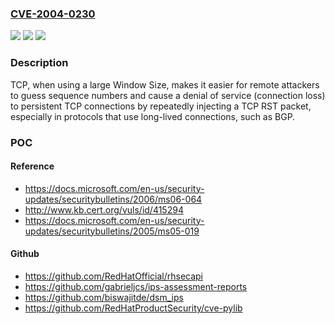 ### [CVE-2004-0230](https://cve.mitre.org/cgi-bin/cvename.cgi?name=CVE-2004-0230)
![](https://img.shields.io/static/v1?label=Product&message=n%2Fa&color=blue)
![](https://img.shields.io/static/v1?label=Version&message=n%2Fa&color=blue)
![](https://img.shields.io/static/v1?label=Vulnerability&message=n%2Fa&color=brighgreen)

### Description

TCP, when using a large Window Size, makes it easier for remote attackers to guess sequence numbers and cause a denial of service (connection loss) to persistent TCP connections by repeatedly injecting a TCP RST packet, especially in protocols that use long-lived connections, such as BGP.

### POC

#### Reference
- https://docs.microsoft.com/en-us/security-updates/securitybulletins/2006/ms06-064
- http://www.kb.cert.org/vuls/id/415294
- https://docs.microsoft.com/en-us/security-updates/securitybulletins/2005/ms05-019

#### Github
- https://github.com/RedHatOfficial/rhsecapi
- https://github.com/gabrieljcs/ips-assessment-reports
- https://github.com/biswajitde/dsm_ips
- https://github.com/RedHatProductSecurity/cve-pylib

